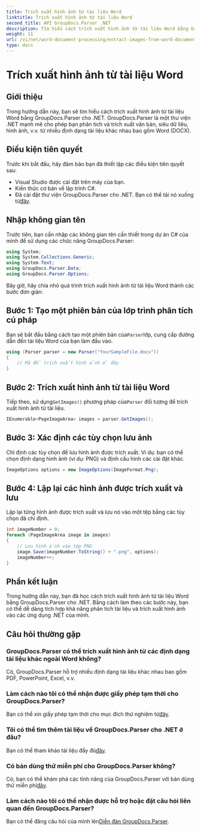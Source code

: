 ```yaml
---
title: Trích xuất hình ảnh từ tài liệu Word
linktitle: Trích xuất hình ảnh từ tài liệu Word
second_title: API GroupDocs.Parser .NET
description: Tìm hiểu cách trích xuất hình ảnh từ tài liệu Word bằng GroupDocs.Parser cho .NET. Hướng dẫn này cung cấp hướng dẫn từng bước để tích hợp hình ảnh vào .NET của bạn.
weight: 11
url: /vi/net/word-document-processing/extract-images-from-word-document/
type: docs
---
```

# Trích xuất hình ảnh từ tài liệu Word

## Giới thiệu
Trong hướng dẫn này, bạn sẽ tìm hiểu cách trích xuất hình ảnh từ tài liệu Word bằng GroupDocs.Parser cho .NET. GroupDocs.Parser là một thư viện .NET mạnh mẽ cho phép bạn phân tích và trích xuất văn bản, siêu dữ liệu, hình ảnh, v.v. từ nhiều định dạng tài liệu khác nhau bao gồm Word (DOCX).
## Điều kiện tiên quyết
Trước khi bắt đầu, hãy đảm bảo bạn đã thiết lập các điều kiện tiên quyết sau:
- Visual Studio được cài đặt trên máy của bạn.
- Kiến thức cơ bản về lập trình C#.
- Đã cài đặt thư viện GroupDocs.Parser cho .NET. Bạn có thể tải nó xuống từ[đây](https://releases.groupdocs.com/parser/net/).
## Nhập không gian tên
Trước tiên, bạn cần nhập các không gian tên cần thiết trong dự án C# của mình để sử dụng các chức năng GroupDocs.Parser:
```csharp
using System;
using System.Collections.Generic;
using System.Text;
using GroupDocs.Parser.Data;
using GroupDocs.Parser.Options;
```
Bây giờ, hãy chia nhỏ quá trình trích xuất hình ảnh từ tài liệu Word thành các bước đơn giản:
## Bước 1: Tạo một phiên bản của lớp trình phân tích cú pháp
 Bạn sẽ bắt đầu bằng cách tạo một phiên bản của`Parser`lớp, cung cấp đường dẫn đến tài liệu Word của bạn làm đầu vào.
```csharp
using (Parser parser = new Parser("YourSampleFile.docx"))
{
    // Mã để trích xuất hình ảnh ở đây
}
```
## Bước 2: Trích xuất hình ảnh từ tài liệu Word
 Tiếp theo, sử dụng`GetImages()` phương pháp của`Parser` đối tượng để trích xuất hình ảnh từ tài liệu.
```csharp
IEnumerable<PageImageArea> images = parser.GetImages();
```
## Bước 3: Xác định các tùy chọn lưu ảnh
Chỉ định các tùy chọn để lưu hình ảnh được trích xuất. Ví dụ: bạn có thể chọn định dạng hình ảnh (ví dụ: PNG) và định cấu hình các cài đặt khác.
```csharp
ImageOptions options = new ImageOptions(ImageFormat.Png);
```
## Bước 4: Lặp lại các hình ảnh được trích xuất và lưu
Lặp lại từng hình ảnh được trích xuất và lưu nó vào một tệp bằng các tùy chọn đã chỉ định.
```csharp
int imageNumber = 0;
foreach (PageImageArea image in images)
{
    // Lưu hình ảnh vào tệp PNG
    image.Save(imageNumber.ToString() + ".png", options);
    imageNumber++;
}
```
## Phần kết luận
Trong hướng dẫn này, bạn đã học cách trích xuất hình ảnh từ tài liệu Word bằng GroupDocs.Parser cho .NET. Bằng cách làm theo các bước này, bạn có thể dễ dàng tích hợp khả năng phân tích tài liệu và trích xuất hình ảnh vào các ứng dụng .NET của mình.

## Câu hỏi thường gặp
### GroupDocs.Parser có thể trích xuất hình ảnh từ các định dạng tài liệu khác ngoài Word không?
Có, GroupDocs.Parser hỗ trợ nhiều định dạng tài liệu khác nhau bao gồm PDF, PowerPoint, Excel, v.v.
### Làm cách nào tôi có thể nhận được giấy phép tạm thời cho GroupDocs.Parser?
 Bạn có thể xin giấy phép tạm thời cho mục đích thử nghiệm từ[đây](https://purchase.groupdocs.com/temporary-license/).
### Tôi có thể tìm thêm tài liệu về GroupDocs.Parser cho .NET ở đâu?
 Bạn có thể tham khảo tài liệu đầy đủ[đây](https://tutorials.groupdocs.com/parser/net/).
### Có bản dùng thử miễn phí cho GroupDocs.Parser không?
 Có, bạn có thể khám phá các tính năng của GroupDocs.Parser với bản dùng thử miễn phí[đây](https://releases.groupdocs.com/).
### Làm cách nào tôi có thể nhận được hỗ trợ hoặc đặt câu hỏi liên quan đến GroupDocs.Parser?
 Bạn có thể đăng câu hỏi của mình lên[Diễn đàn GroupDocs.Parser](https://forum.groupdocs.com/c/parser/17).
